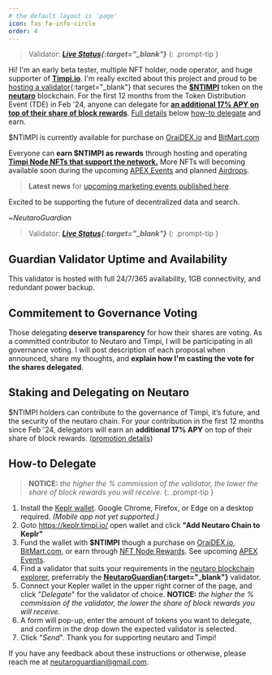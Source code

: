 ```yaml
---
# the default layout is 'page'
icon: fas fa-info-circle
order: 4
---
```



> Validator: ***[Live Status](https://nms1.neutaro.tech/Neutaro/staking/neutarovaloper1usjfenq4kfjvtml4v845xlweeekdhpyn77ndz9){:target="_blank"}***
{: .prompt-tip }

Hi! I'm an early beta tester, multiple NFT holder, node operator, and huge supporter of **[Timpi.io](https://timpi.io/)**.  I'm really excited about this project and proud to be [hosting a validator](https://nms1.neutaro.tech/Neutaro/staking/neutarovaloper1usjfenq4kfjvtml4v845xlweeekdhpyn77ndz9){:target="_blank"} that secures the **[$NTIMPI](https://timpi.io/timpi-token/)** token on the **[neutaro](https://neutaro.com/)** blockchain. For the first 12 months from the Token Distribution Event (TDE) in Feb '24, anyone can delegate for **[an additional 17% APY on top of their share of block rewards](#staking-and-delegating-on-neutaro)**. [Full details](#staking-and-delegating-on-neutaro) below [how-to delegate](#how-to-delegate) and earn.

$NTIMPI is currently available for purchase on [OraiDEX.io](https://oraidex.io/?from=ibc/576B1D63E401B6A9A071C78A1D1316D016EC9333D2FEB14AD503FAC4B8731CD1&to=usdt) and [BitMart.com](https://www.bitmart.com/trade/en-US?symbol=NTMPI_USDT)

Everyone can **earn $NTIMPI as rewards** through hosting and operating **[Timpi Node NFTs that support the network.](https://timpi.io/NFT-marketplace/?coupon=nwbower0)** More NFTs will becoming available soon during the upcoming [APEX Events](https://timpi.io/apex-events/) and planned [Airdrops](https://timpi.io/airdrops/).

> **Latest news** for [upcoming marketing events published here](https://timpi.io/2024/02/16/key-marketing-events/).

Excited to be supporting the future of decentralized data and search.

~*NeutaroGuardian*

> Validator: ***[Live Status](https://nms1.neutaro.tech/Neutaro/staking/neutarovaloper1usjfenq4kfjvtml4v845xlweeekdhpyn77ndz9){:target="_blank"}***
{: .prompt-tip }

## Guardian Validator Uptime and Availability
This validator is hosted with full 24/7/365 availability, 1GB connectivity, and redundant power backup.

## Commitement to Governance Voting
Those delegating **deserve transparency** for how their shares are voting. As a committed contributor to Neutaro and Timpi, I will be participating in all governance voting.  I will post description of each proposal when announced, share my thoughts, and **explain how I'm casting the vote for the shares delegated**. 

## Staking and Delegating on Neutaro
 $NTIMPI holders can contribute to the governance of Timpi, it’s future, and the security of the neutaro chain. For your contribution in the first 12 months since Feb '24, delegators will earn an **additional 17% APY** on top of their share of block rewards. ([promotion details](https://timpi.io/wp-content/uploads/2024/02/How-to-stake-to-a-Neutaro-Validator-v1.0.pdf))
## How-to Delegate

 > **NOTICE:** *the higher the % commission of the validator, the lower the share of block rewards you will receive.*
{: .prompt-tip }

 1. Install the [Keplr wallet](https://www.keplr.app/). Google Chrome, Firefox, or Edge on a desktop required. *(Mobile app not yet supported.)*
 2. Goto https://keplr.timpi.io/ open wallet and click **"Add Neutaro Chain to Keplr"**
 3. Fund the wallet with **$NTIMPI** though a purchase on [OraiDEX.io](https://oraidex.io/?from=ibc/576B1D63E401B6A9A071C78A1D1316D016EC9333D2FEB14AD503FAC4B8731CD1&to=usdt), [BitMart.com](https://www.bitmart.com/trade/en-US?symbol=NTMPI_USDT), or earn through [NFT Node Rewards](https://timpi.io/NFT-marketplace/?coupon=nwbower0).  See upcoming [APEX Events](https://timpi.io/apex-events/).
 4. Find a validator that suits your requirements in the [neutaro blockchain explorer](https://nms1.neutaro.tech/Neutaro/staking), preferrably the **[NeutaroGuardian](https://nms1.neutaro.tech/Neutaro/staking/neutarovaloper1usjfenq4kfjvtml4v845xlweeekdhpyn77ndz9){:target="_blank"}** validator.
 5. Connect your Kepler wallet in the upper right corner of the page, and click "*Delegate*" for the validator of choice.  **NOTICE:** *the higher the % commission of the validator, the lower the share of block rewards you will receive.*
 6. A form will pop-up, enter the amount of tokens you want to delegate, and confirm in the drop down the expected validator is selected.
 7. Click "*Send*".  Thank you for supporting neutaro and Timpi!

If you have any feedback about these instructions or otherwise, please reach me at [neutaroguardian@gmail.com](mailto:neutaroguardian@gmail.com).